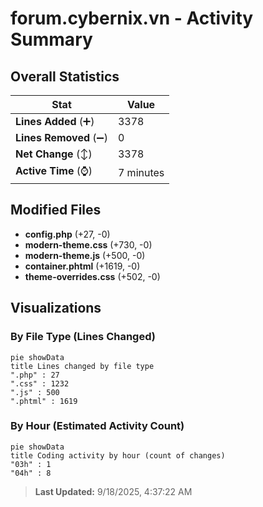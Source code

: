 # forum.cybernix.vn - Activity Summary 

## Overall Statistics

| Stat                   | Value                                                             |
| ---------------------- | ----------------------------------------------------------------- |
| **Lines Added** (➕)   | 3378                                          |
| **Lines Removed** (➖) | 0                                        |
| **Net Change** (↕)    | 3378                |
| **Active Time** (⌚)   | 7 minutes |


## Modified Files
- **config.php** (+27, -0)
- **modern-theme.css** (+730, -0)
- **modern-theme.js** (+500, -0)
- **container.phtml** (+1619, -0)
- **theme-overrides.css** (+502, -0)

## Visualizations

### By File Type (Lines Changed)

```mermaid
pie showData
title Lines changed by file type
".php" : 27
".css" : 1232
".js" : 500
".phtml" : 1619
```

### By Hour (Estimated Activity Count)

```mermaid
pie showData
title Coding activity by hour (count of changes)
"03h" : 1
"04h" : 8
```


> **Last Updated:** 9/18/2025, 4:37:22 AM